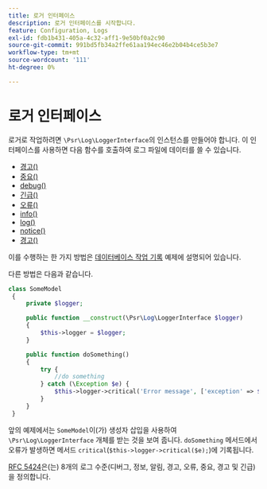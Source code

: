```yaml
---
title: 로거 인터페이스
description: 로거 인터페이스를 시작합니다.
feature: Configuration, Logs
exl-id: fdb1b431-405a-4c32-aff1-9e50bf0a2c90
source-git-commit: 991bd5fb34a2ffe61aa194ec46e2b04b4ce5b3e7
workflow-type: tm+mt
source-wordcount: '111'
ht-degree: 0%

---
```


# 로거 인터페이스

로거로 작업하려면 `\Psr\Log\LoggerInterface`의 인스턴스를 만들어야 합니다. 이 인터페이스를 사용하면 다음 함수를 호출하여 로그 파일에 데이터를 쓸 수 있습니다.

- [경고()](https://github.com/php-fig/log/blob/master/src/LoggerInterface.php#L43)
- [중요()](https://github.com/php-fig/log/blob/master/src/LoggerInterface.php#L55)
- [debug()](https://github.com/php-fig/log/blob/master/src/LoggerInterface.php#L111)
- [긴급()](https://github.com/php-fig/log/blob/master/src/LoggerInterface.php#L30)
- [오류()](https://github.com/php-fig/log/blob/master/src/LoggerInterface.php#L66)
- [info()](https://github.com/php-fig/log/blob/master/src/LoggerInterface.php#L101)
- [log()](https://github.com/php-fig/log/blob/master/src/LoggerInterface.php#L122)
- [notice()](https://github.com/php-fig/log/blob/master/src/LoggerInterface.php#L89)
- [경고()](https://github.com/php-fig/log/blob/master/src/LoggerInterface.php#L79)

이를 수행하는 한 가지 방법은 [데이터베이스 작업 기록](../logs/database-activity.md) 예제에 설명되어 있습니다.

다른 방법은 다음과 같습니다.

```php
class SomeModel
 {
     private $logger;

     public function __construct(\Psr\Log\LoggerInterface $logger)
     {
         $this->logger = $logger;
     }

     public function doSomething()
     {
         try {
             //do something
         } catch (\Exception $e) {
             $this->logger->critical('Error message', ['exception' => $e]);
         }
     }
 }
```

앞의 예제에서는 `SomeModel`이(가) 생성자 삽입을 사용하여 `\Psr\Log\LoggerInterface` 개체를 받는 것을 보여 줍니다. `doSomething` 메서드에서 오류가 발생하면 메서드 `critical`(`$this->logger->critical($e);`)에 기록됩니다.

[RFC 5424](https://datatracker.ietf.org/doc/html/rfc5424)은(는) 8개의 로그 수준(디버그, 정보, 알림, 경고, 오류, 중요, 경고 및 긴급)을 정의합니다.
